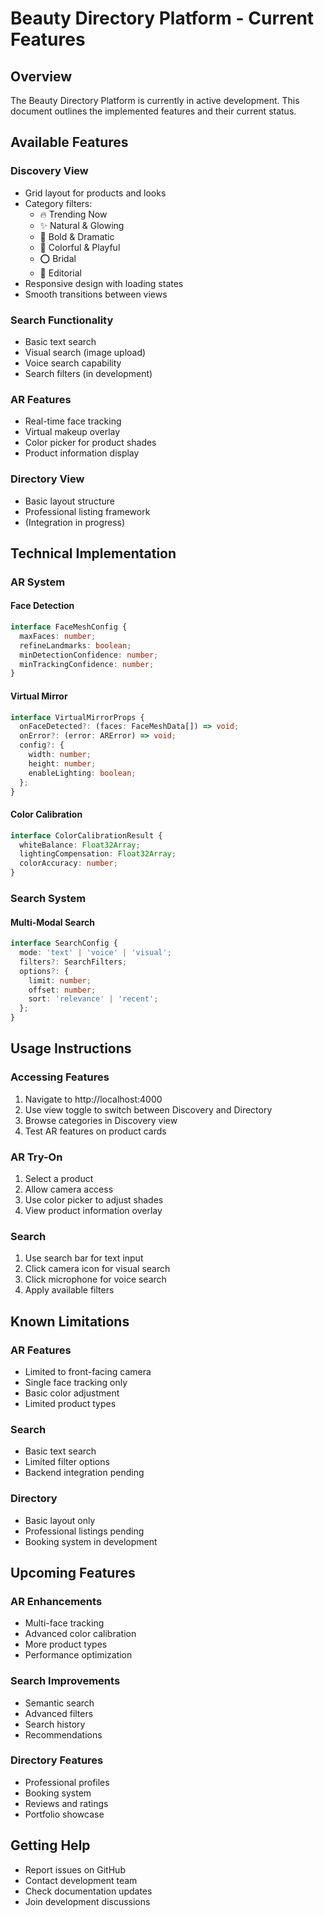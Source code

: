 # Beauty Directory Platform - Current Features

## Overview
The Beauty Directory Platform is currently in active development. This document outlines the implemented features and their current status.

## Available Features

### Discovery View
- Grid layout for products and looks
- Category filters:
  - 🔥 Trending Now
  - ✨ Natural & Glowing
  - 🌙 Bold & Dramatic
  - 🎨 Colorful & Playful
  - ⭕ Bridal
  - 📸 Editorial
- Responsive design with loading states
- Smooth transitions between views

### Search Functionality
- Basic text search
- Visual search (image upload)
- Voice search capability
- Search filters (in development)

### AR Features
- Real-time face tracking
- Virtual makeup overlay
- Color picker for product shades
- Product information display

### Directory View
- Basic layout structure
- Professional listing framework
- (Integration in progress)

## Technical Implementation

### AR System

#### Face Detection
```typescript
interface FaceMeshConfig {
  maxFaces: number;
  refineLandmarks: boolean;
  minDetectionConfidence: number;
  minTrackingConfidence: number;
}
```

#### Virtual Mirror
```typescript
interface VirtualMirrorProps {
  onFaceDetected?: (faces: FaceMeshData[]) => void;
  onError?: (error: ARError) => void;
  config?: {
    width: number;
    height: number;
    enableLighting: boolean;
  };
}
```

#### Color Calibration
```typescript
interface ColorCalibrationResult {
  whiteBalance: Float32Array;
  lightingCompensation: Float32Array;
  colorAccuracy: number;
}
```

### Search System

#### Multi-Modal Search
```typescript
interface SearchConfig {
  mode: 'text' | 'voice' | 'visual';
  filters?: SearchFilters;
  options?: {
    limit: number;
    offset: number;
    sort: 'relevance' | 'recent';
  };
}
```

## Usage Instructions

### Accessing Features
1. Navigate to http://localhost:4000
2. Use view toggle to switch between Discovery and Directory
3. Browse categories in Discovery view
4. Test AR features on product cards

### AR Try-On
1. Select a product
2. Allow camera access
3. Use color picker to adjust shades
4. View product information overlay

### Search
1. Use search bar for text input
2. Click camera icon for visual search
3. Click microphone for voice search
4. Apply available filters

## Known Limitations

### AR Features
- Limited to front-facing camera
- Single face tracking only
- Basic color adjustment
- Limited product types

### Search
- Basic text search
- Limited filter options
- Backend integration pending

### Directory
- Basic layout only
- Professional listings pending
- Booking system in development

## Upcoming Features

### AR Enhancements
- Multi-face tracking
- Advanced color calibration
- More product types
- Performance optimization

### Search Improvements
- Semantic search
- Advanced filters
- Search history
- Recommendations

### Directory Features
- Professional profiles
- Booking system
- Reviews and ratings
- Portfolio showcase

## Getting Help
- Report issues on GitHub
- Contact development team
- Check documentation updates
- Join development discussions
